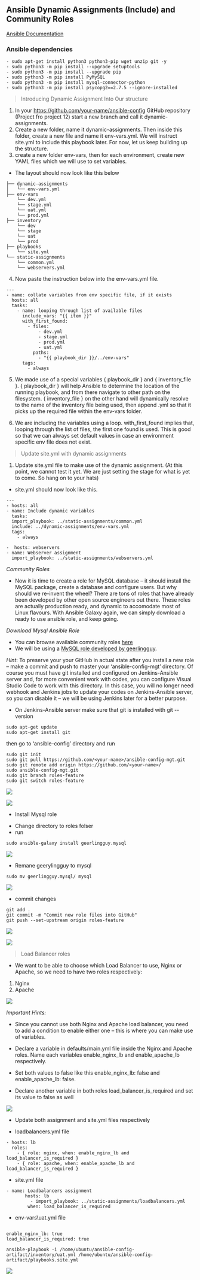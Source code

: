 ##  Ansible Dynamic Assignments (Include) and Community Roles

[Ansible Documentation](https://docs.ansible.com/)

### Ansible dependencies

```
- sudo apt-get install python3 python3-pip wget unzip git -y
- sudo python3 -m pip install --upgrade setuptools
- sudo python3 -m pip install --upgrade pip
- sudo python3 -m pip install PyMySQL
- sudo python3 -m pip install mysql-connector-python
- sudo python3 -m pip install psycopg2==2.7.5 --ignore-installed

```

> Introducing Dynamic Assignment Into Our structure
1. In your https://github.com/your-name/ansible-config GitHub repository (Project fro project 12) start a new branch and call it dynamic-assignments.
2. Create a new folder, name it dynamic-assignments. Then inside this folder, create a new file and name it env-vars.yml. We will instruct site.yml to include this playbook later. For now, let us keep building up the structure.
3. create a new folder env-vars, then for each environment, create new YAML files which we will use to set variables.
* The layout should now look like this below
```
├── dynamic-assignments
│   └── env-vars.yml
├── env-vars
    └── dev.yml
    └── stage.yml
    └── uat.yml
    └── prod.yml
├── inventory
    └── dev
    └── stage
    └── uat
    └── prod
├── playbooks
    └── site.yml
└── static-assignments
    └── common.yml
    └── webservers.yml
```
4. Now paste the instruction below into the env-vars.yml file.
```
---
- name: collate variables from env specific file, if it exists
  hosts: all
  tasks:
    - name: looping through list of available files
      include_vars: "{{ item }}"
      with_first_found:
        - files:
            - dev.yml
            - stage.yml
            - prod.yml
            - uat.yml
          paths:
            - "{{ playbook_dir }}/../env-vars"
      tags:
        - always
```
5. We made use of a special variables { playbook_dir } and { inventory_file }. { playbook_dir } will help Ansible to determine the location of the running playbook, and from there navigate to other path on the filesystem. { inventory_file } on the other hand will dynamically resolve to the name of the inventory file being used, then append .yml so that it picks up the required file within the env-vars folder.

6. We are including the variables using a loop. with_first_found implies that, looping through the list of files, the first one found is used. This is good so that we can always set default values in case an environment specific env file does not exist.

> Update site.yml with dynamic assignments
1. Update site.yml file to make use of the dynamic assignment. (At this point, we cannot test it yet. We are just setting the stage for what is yet to come. So hang on to your hats)
* site.yml should now look like this.

```
---
- hosts: all
- name: Include dynamic variables 
  tasks:
  import_playbook: ../static-assignments/common.yml 
  include: ../dynamic-assignments/env-vars.yml
  tags:
    - always

-  hosts: webservers
- name: Webserver assignment
  import_playbook: ../static-assignments/webservers.yml
```

_Community Roles_
- Now it is time to create a role for MySQL database – it should install the MySQL package, create a database and configure users. But why should we re-invent the wheel? There are tons of roles that have already been developed by other open source engineers out there. These roles are actually production ready, and dynamic to accomodate most of Linux flavours. With Ansible Galaxy again, we can simply download a ready to use ansible role, and keep going.

_Download Mysql Ansible Role_
- You can browse available community roles [here](https://galaxy.ansible.com/home)
- We will be using a [MySQL role developed by geerlingguy](https://galaxy.ansible.com/geerlingguy/mysql).

_Hint_: To preserve your your GitHub in actual state after you install a new role – make a commit and push to master your ‘ansible-config-mgt’ directory. Of course you must have git installed and configured on Jenkins-Ansible server and, for more convenient work with codes, you can configure Visual Studio Code to work with this directory. In this case, you will no longer need webhook and Jenkins jobs to update your codes on Jenkins-Ansible server, so you can disable it – we will be using Jenkins later for a better purpose.

- On Jenkins-Ansible server make sure that git is installed with git --version
 ```
 sudo apt-get update
 sudo apt-get install git
 ```


then go to ‘ansible-config’ directory and run
```
sudo git init
sudo git pull https://github.com/<your-name>/ansible-config-mgt.git
sudo git remote add origin https://github.com/<your-name>/
sudo ansible-config-mgt.git
sudo git branch roles-feature
sudo git switch roles-feature
```

![](images/project13/1-git-pull.png)

![](images/1-change-git-url-from-https-ssh.png)

- Install Mysql role
* Change directory to roles folser
* run
```
sudo ansible-galaxy install geerlingguy.mysql
```

![](images/project13/2-install-ansible-galaxy.png)


* Remane geerylingguy to mysql
```
sudo mv geerlingguy.mysql/ mysql
```
![](images/project13/3-rename-geerlinggut-to-mysql.png)

* commit changes
```
git add .
git commit -m "Commit new role files into GitHub"
git push --set-upstream origin roles-feature
```
![](images/project13/5-add-apache-nginx-roles.png)

![](images/project13/6-nginx-upstream.png)

> Load Balancer roles
- We want to be able to choose which Load Balancer to use, Nginx or Apache, so we need to have two roles respectively:

1. Nginx
2. Apache

![](images/1-change-git-url-from-https-ssh.png)

_Important Hints:_
- Since you cannot use both Nginx and Apache load balancer, you need to add a condition to enable either one – this is where you can make use of variables.

- Declare a variable in defaults/main.yml file inside the Nginx and Apache roles. Name each variables enable_nginx_lb and enable_apache_lb respectively.

- Set both values to false like this enable_nginx_lb: false and enable_apache_lb: false.

- Declare another variable in both roles load_balancer_is_required and set its value to false as well

![](images/project13/7-nginx-task-main-1.png)

- Update both assignment and site.yml files respectively
* loadbalancers.yml file

```
- hosts: lb
  roles:
    - { role: nginx, when: enable_nginx_lb and load_balancer_is_required }
    - { role: apache, when: enable_apache_lb and load_balancer_is_required }
```

* site.yml file

```
- name: Loadbalancers assignment
       hosts: lb
         - import_playbook: ../static-assignments/loadbalancers.yml
        when: load_balancer_is_required
```

* env-vars\uat.yml file 

```

enable_nginx_lb: true
load_balancer_is_required: true

```

```
ansible-playbook -i /home/ubuntu/ansible-config-artifact/inventory/uat.yml /home/ubuntu/ansible-config-artifact/playbooks.site.yml
```

![](images/project13/final.png)